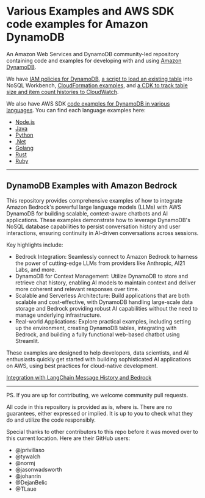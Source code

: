 # Various Examples and AWS SDK code examples for Amazon DynamoDB

An Amazon Web Services and DynamoDB community-led repository containing code and examples for developing with and using [Amazon DynamoDB](https://docs.aws.amazon.com/amazondynamodb/latest/developerguide/Programming.html).

We have [IAM policies for DynamoDB](https://github.com/aws-samples/aws-dynamodb-examples/tree/master/DynamoDBIAMPolicies), [a script to load an existing table](https://github.com/aws-samples/aws-dynamodb-examples/tree/master/nosqlworkbenchscript) into NoSQL Workbench, [CloudFormation examples](https://github.com/aws-samples/aws-dynamodb-examples/tree/master/cloudformation), and [a CDK to track table size and item count histories to CloudWatch](https://github.com/aws-samples/aws-dynamodb-examples/tree/master/DynamoDBCustomMetrics). 

We also have AWS SDK [code examples for DynamoDB in various languages](https://github.com/aws-samples/aws-dynamodb-examples/tree/master/DynamoDB-SDK-Examples). You can find each language examples here:

* [Node.js](./DynamoDB-SDK-Examples/node.js)
* [Java](./DynamoDB-SDK-Examples/java)
* [Python](./DynamoDB-SDK-Examples/python)
* [.Net](./DynamoDB-SDK-Examples/dotnet)
* [Golang](./DynamoDB-SDK-Examples/golang)
* [Rust](./DynamoDB-SDK-Examples/rust)
* [Ruby](./DynamoDB-SDK-Examples/ruby)

---
## DynamoDB Examples with Amazon Bedrock
This repository provides comprehensive examples of how to integrate Amazon Bedrock's powerful large language models (LLMs) with AWS DynamoDB for building scalable, context-aware chatbots and AI applications. These examples demonstrate how to leverage DynamoDB's NoSQL database capabilities to persist conversation history and user interactions, ensuring continuity in AI-driven conversations across sessions.

Key highlights include:

- Bedrock Integration: Seamlessly connect to Amazon Bedrock to harness the power of cutting-edge LLMs from providers like Anthropic, AI21 Labs, and more.
- DynamoDB for Context Management: Utilize DynamoDB to store and retrieve chat history, enabling AI models to maintain context and deliver more coherent and relevant responses over time.
- Scalable and Serverless Architecture: Build applications that are both scalable and cost-effective, with DynamoDB handling large-scale data storage and Bedrock providing robust AI capabilities without the need to manage underlying infrastructure.
- Real-world Applications: Explore practical examples, including setting up the environment, creating DynamoDB tables, integrating with Bedrock, and building a fully functional web-based chatbot using Streamlit.

These examples are designed to help developers, data scientists, and AI enthusiasts quickly get started with building sophisticated AI applications on AWS, using best practices for cloud-native development.

[Integration with LangChain Message History and Bedrock](./Bedrock-Examples/Langchain/)

---

PS. If you are up for contributing, we welcome community pull requests.


All code in this repository is provided as is, where is. There are no guarantees, either expressed or implied. It is up to you to check what they do and utilize the code responsibly.

Special thanks to other contributors to this repo before it was moved over to this current location. Here are their GitHub users:
* @jprivillaso
* @tywalch
* @normj
* @jasonwadsworth
* @johanrin
* @DejanBelic
* @TLaue
